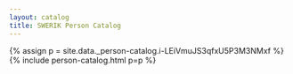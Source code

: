 ```yaml
---
layout: catalog
title: SWERIK Person Catalog
---
```

{% assign p = site.data._person-catalog.i-LEiVmuJS3qfxU5P3M3NMxf %}
{% include person-catalog.html p=p %}

